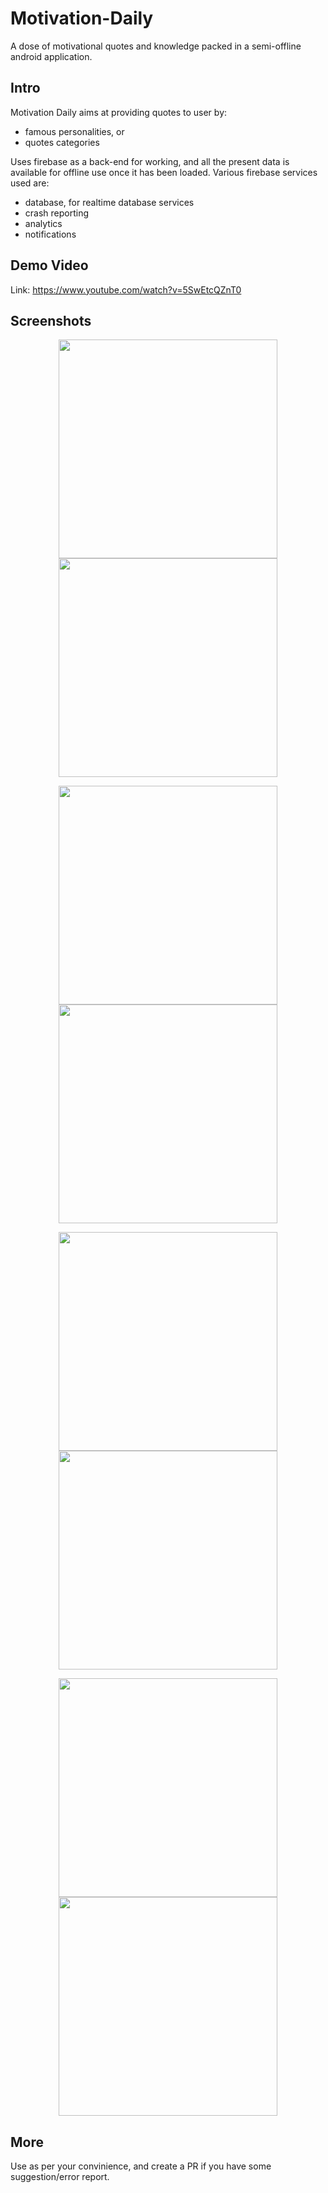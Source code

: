 # Motivation-Daily
A dose of motivational quotes and knowledge packed in a semi-offline android application.

## Intro

Motivation Daily aims at providing quotes to user by:
* famous personalities, or
* quotes categories

Uses firebase as a back-end for working, and all the present data is available for offline use once it has been loaded. Various firebase services used are:
* database, for realtime database services
* crash reporting
* analytics
* notifications

## Demo Video

Link: https://www.youtube.com/watch?v=5SwEtcQZnT0

## Screenshots

<p align="center">
  <img src="/Screenshots/Splash.png" width="350"/>
  <img src="/Screenshots/Main.png" width="350"/>
</p>

<p align="center">
  <img src="/Screenshots/AllAuthors.png" width="350"/>
  <img src="/Screenshots/AllTags.png" width="350"/>
</p>

<p align="center">
  <img src="/Screenshots/AuthorQuotesList.png" width="350"/>
  <img src="/Screenshots/Favorites.png" width="350"/>
</p>

<p align="center">
  <img src="/Screenshots/Notification.png" width="350"/>
  <img src="/Screenshots/QuoteExample.png" width="350"/>
</p>

## More
Use as per your convinience, and create a PR if you have some suggestion/error report.
